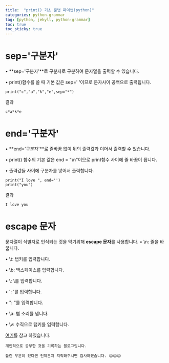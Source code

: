 ```yaml
---
title:  "print() 기초 문법 파이썬(python)"
categories: python-grammar
tag: [python, jekyll, python-grammar]
toc: true
toc_sticky: true
---
```

# sep='구분자'
• **sep='구분자'**로  구분자로 구분하여 문자열을 출력할 수 있습니다.  


• print()함수를 쓸 때 기본 값은 sep=' '이므로 문자사이 공백으로 출력됩니다.

```
print("c","a","k","e",sep="*")
```
결과
```
c*a*k*e
```
# end='구분자'
• **end='구분자'**로 줄바꿈 없이 뒤의 출력값과 이어서 출력할 수 있습니다.    


• print() 함수의 기본 값은 end = "\n"이므로 print함수 사이에 줄 바꿈이 됩니다. 


• 출력값들 사이에 구분자를 넣어서 출력합니다.
```
print("I love ", end='')
print("you")
```
결과
```
I love you
```

# escape 문자
문자열이 식별자로 인식되는 것을 막기위해 **escape 문자**를 사용합니다.
• \n: 줄을 바꿉니다.  


• \t: 탭키를 입력합니다.  


• \b: 백스페이스를 입력합니다.  


• \\: \를 입력합니다.  


• \': '를 입력합니다.  


• \": "를 입력합니다.  


• \a: 삡 소리를 냅니다.  


• \v: 수직으로 탭키를 입력합니다.  



[여기](https://infinitt.tistory.com/11)를 참고 하였습니다.

```
개인적으로 공부한 것을 기록하는 블로그입니다. 

틀린 부분이 있다면 언제든지 지적해주시면 감사하겠습니다. 😊😊😊
```
